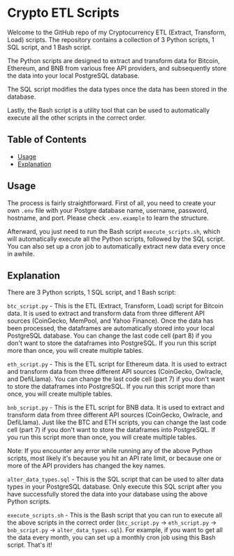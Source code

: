 # Crypto ETL Scripts

Welcome to the GitHub repo of my Cryptocurrency ETL (Extract, Transform, Load) scripts. The repository contains a collection of 3 Python scripts, 1 SQL script, and 1 Bash script. 

The Python scripts are designed to extract and transform data for Bitcoin, Ethereum, and BNB from various free API providers, and subsequently store the data into your local PostgreSQL database.

The SQL script modifies the data types once the data has been stored in the database.

Lastly, the Bash script is a utility tool that can be used to automatically execute all the other scripts in the correct order.

## Table of Contents

- [Usage](#usage)
- [Explanation](#explanation)

## Usage

The process is fairly straightforward. First of all, you need to create your own `.env` file with your Postgre database name, username, password, hostname, and port. Please check `.env.example` to learn the structure.

Afterward, you just need to run the Bash script `execute_scripts.sh`, which will automatically execute all the Python scripts, followed by the SQL script. You can also set up a cron job to automatically extract new data every once in awhile.

## Explanation
There are 3 Python scripts, 1 SQL script, and 1 Bash script:

`btc_script.py` - This is the ETL (Extract, Transform, Load) script for Bitcoin data. It is used to extract and transform data from three different API sources (CoinGecko, MemPool, and Yahoo Finance). Once the data has been processed, the dataframes are automatically stored into your local PostgreSQL database. You can change the last code cell (part 8) if you don't want to store the dataframes into PostgreSQL. If you run this script more than once, you will create multiple tables.

`eth_script.py` - This is the ETL script for Ethereum data. It is used to extract and transform data from three different API sources (CoinGecko, Owlracle, and DefiLlama). You can change the last code cell (part 7) if you don't want to store the dataframes into PostgreSQL. If you run this script more than once, you will create multiple tables.

`bnb_script.py` - This is the ETL script for BNB data. It is used to extract and transform data from three different API sources (CoinGecko, Owlracle, and DefiLlama). Just like the BTC and ETH scripts, you can change the last code cell (part 7) if you don't want to store the dataframes into PostgreSQL. If you run this script more than once, you will create multiple tables.

Note: If you encounter any error while running any of the above Python scripts, most likely it's because you hit an API rate limit, or because one or more of the API providers has changed the key names.

`alter_data_types.sql` - This is the SQL script that can be used to alter data types in your PostgreSQL database. Only execute this SQL script after you have successfully stored the data into your database using the above Python scripts.

`execute_scripts.sh` - This is the Bash script that you can run to execute all the above scripts in the correct order (`btc_script.py` -> `eth_script.py` -> `bnb_script.py` -> `alter_data_types.sql`). For example, if you want to get all the data every month, you can set up a monthly cron job using this Bash script. That's it!
